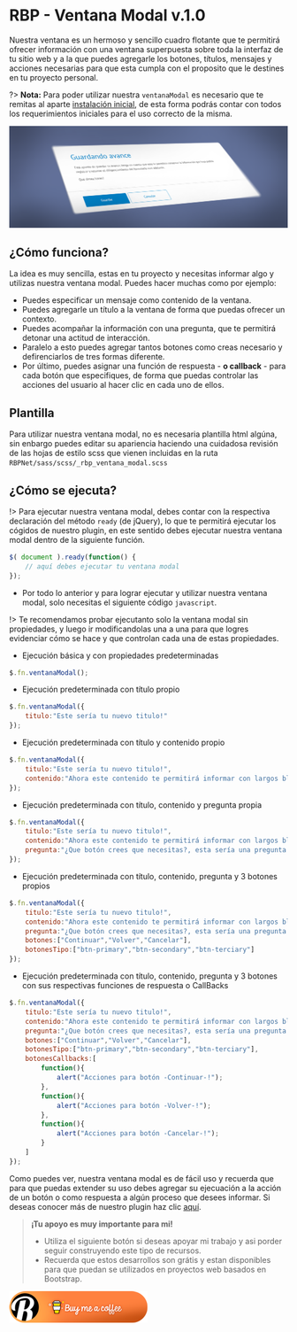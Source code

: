 # RBP - Ventana Modal v.1.0 

Nuestra ventana es un hermoso y sencillo cuadro flotante que te permitirá ofrecer información con una ventana superpuesta sobre toda la interfaz de tu sitio web y a la que puedes agregarle los botones, títulos, mensajes y acciones necesarias para que esta cumpla con el proposito que le destines en tu proyecto personal.

?> <b>Nota:</b> Para poder utilizar nuestra <code>ventanaModal</code> es necesario que te remitas al aparte [instalación inicial](primeros_pasos.md), de esta forma podrás contar con todos los requerimientos iniciales para el uso correcto de la misma.

<img src="_media/rbp-ventana-modal-banner.png"/>

## ¿Cómo funciona?

La idea es muy sencilla, estas en tu proyecto y necesitas informar algo y utilizas nuestra ventana modal. Puedes hacer muchas como por ejemplo:

- Puedes especificar un mensaje como contenido de la ventana.
- Puedes agregarle un título a la ventana de forma que puedas ofrecer un contexto.
- Puedes acompañar la información con una pregunta, que te permitirá detonar una actitud de interacción.
- Paralelo a esto puedes agregar tantos botones como creas necesario y defirenciarlos de tres formas diferente.
- Por último, puedes asignar una función de respuesta - <b>o callback</b> - para cada botón que especifiques, de forma que puedas controlar las acciones del usuario al hacer clic en cada uno de ellos.

## Plantilla

Para utilizar nuestra ventana modal, no es necesaria plantilla html algúna, sin enbargo puedes editar su apariencia haciendo una cuidadosa revisión de las hojas de estilo <ocde>scss</code> que vienen incluidas en la ruta <code>RBPNet/sass/scss/_rbp_ventana_modal.scss</code>

## ¿Cómo se ejecuta?

!> Para ejecutar nuestra ventana modal, debes contar con la respectiva declaración del método <code>ready</code> (de jQuery), lo que te permitirá ejecutar los cógidos de nuestro plugin, en este sentido debes ejecutar nuestra ventana modal dentro de la siguiente función.

````js
$( document ).ready(function() {
    // aquí debes ejecutar tu ventana modal
});
````

- Por todo lo anterior y para lograr ejecutar y utilizar nuestra ventana modal, solo necesitas el siguiente código <code>javascript</code>.

!> Te recomendamos probar ejecutanto solo la ventana modal sin propiedades, y luego ir modificandolas una a una para que logres evidenciar cómo se hace y que controlan cada una de estas propiedades.

- Ejecución básica y con propiedades predeterminadas

````js
$.fn.ventanaModal();
````

- Ejecución predeterminada con título propio

````js
$.fn.ventanaModal({
    titulo:"Este sería tu nuevo titulo!"
});
````

- Ejecución predeterminada con título y contenido propio

````js
$.fn.ventanaModal({
    titulo:"Este sería tu nuevo titulo!",
    contenido:"Ahora este contenido te permitirá informar con largos bloques de texto."
});
````

- Ejecución predeterminada con título, contenido y pregunta propia

````js
$.fn.ventanaModal({
    titulo:"Este sería tu nuevo titulo!",
    contenido:"Ahora este contenido te permitirá informar con largos bloques de texto.",
    pregunta:"¿Que botón crees que necesitas?, esta sería una pregunta interesante e invita a tus usuarios a identificar el botón que deben presionar."
});
````

- Ejecución predeterminada con título, contenido, pregunta y 3 botones propios

````js
$.fn.ventanaModal({
    titulo:"Este sería tu nuevo titulo!",
    contenido:"Ahora este contenido te permitirá informar con largos bloques de texto.",
    pregunta:"¿Que botón crees que necesitas?, esta sería una pregunta interesante e invita a tus usuarios a identificar el botón que deben presionar.",
    botones:["Continuar","Volver","Cancelar"],
    botonesTipo:["btn-primary","btn-secondary","btn-terciary"]
});
````

- Ejecución predeterminada con título, contenido, pregunta y 3 botones con sus respectivas funciones de respuesta o CallBacks

````js
$.fn.ventanaModal({
    titulo:"Este sería tu nuevo titulo!",
    contenido:"Ahora este contenido te permitirá informar con largos bloques de texto.",
    pregunta:"¿Que botón crees que necesitas?, esta sería una pregunta interesante e invita a tus usuarios a identificar el botón que deben presionar.",
    botones:["Continuar","Volver","Cancelar"],
    botonesTipo:["btn-primary","btn-secondary","btn-terciary"],
    botonesCallbacks:[
        function(){
            alert("Acciones para botón -Continuar-!");
        },
        function(){
            alert("Acciones para botón -Volver-!");
        },
        function(){
            alert("Acciones para botón -Cancelar-!");
        }
    ]
});
````

Como puedes ver, nuestra ventana modal es de fácil uso y recuerda que para que puedas extender su uso debes agregar su ejecuación a la acción de un botón o como respuesta a algún proceso que desees informar. Si deseas conocer más de nuestro plugin haz clic [aquí](README.md).

> <b>¡Tu apoyo es muy importante para mi!</b><br>
> * Utiliza el siguiente botón si deseas apoyar mi trabajo y asi porder seguir construyendo este tipo de recursos. 
> * Recuerda que estos desarrollos son grátis y estan disponibles para que puedan se utilizados en proyectos web basados en Bootstrap. 

<a target="_blank" href="https://www.buymeacoffee.com/rafaelblanco">![Buy me a Coffe!](_media/BuyMeACoffe.png)</a>